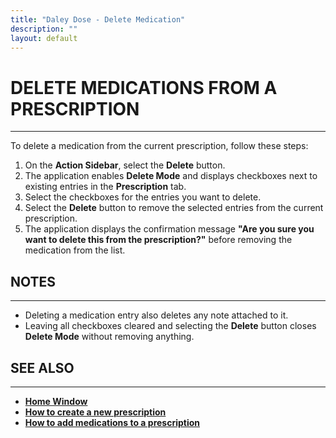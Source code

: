 ```yaml
---
title: "Daley Dose - Delete Medication"
description: ""
layout: default
---
```


# **DELETE MEDICATIONS FROM A PRESCRIPTION**  
---

To delete a medication from the current prescription, follow these steps:

1. On the **Action Sidebar**, select the **Delete** button.  
2. The application enables **Delete Mode** and displays checkboxes next to existing entries in the **Prescription** tab.  
3. Select the checkboxes for the entries you want to delete.  
4. Select the **Delete** button to remove the selected entries from the current prescription.  
5. The application displays the confirmation message **"Are you sure you want to delete this from the prescription?"** before removing the medication from the list.

## **NOTES**
---
- Deleting a medication entry also deletes any note attached to it.  
- Leaving all checkboxes cleared and selecting the **Delete** button closes **Delete Mode** without removing anything.

## **SEE ALSO**
---
- [**Home Window**](/daleydose/window-home)  
- [**How to create a new prescription**](/daleydose/prescription-create-new)  
- [**How to add medications to a prescription**](/daleydose/prescription-add-meds)  
